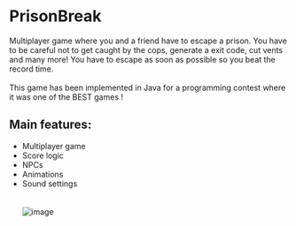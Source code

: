 # PrisonBreak
Multiplayer game where you and a friend have to escape a prison. You have to be careful not to get caught by the cops, generate a exit code, cut vents and many more! You have to escape as soon as possible so you beat the record time.
</br></br>
This game has been implemented in Java for a programming contest where it was one of the BEST games !
## Main features:
 - Multiplayer game
 - Score logic
 - NPCs
 - Animations
 - Sound settings
   </br></br></br>
![image](https://github.com/user-attachments/assets/9392711b-030f-49f0-a360-d7a55f33592a)

